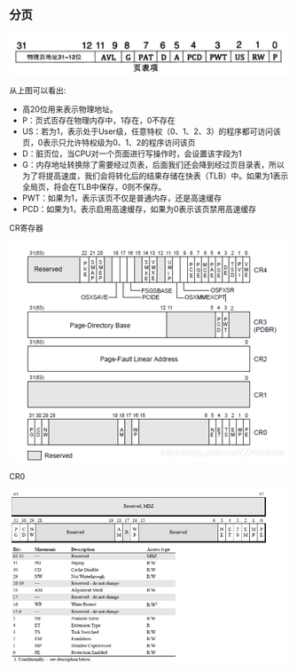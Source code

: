 ## 分页

![](images/8bdeabdc.png)

从上图可以看出:
- 高20位用来表示物理地址。
- P：页式否存在物理内存中，1存在，0不存在
- US：若为1，表示处于User级，任意特权（0、1、2、3）的程序都可访问该页，0表示只允许特权级为0、1、2的程序访问该页
- D：脏页位，当CPU对一个页面进行写操作时，会设置该字段为1
- G：内存地址转换除了需要经过页表，后面我们还会降到经过页目录表，所以为了将提高速度，我们会将转化后的结果存储在快表（TLB）中。如果为1表示全局页，将会在TLB中保存，0则不保存。
- PWT：如果为1，表示该页不仅是普通内存，还是高速缓存
- PCD：如果为1，表示启用高速缓存，如果为0表示该页禁用高速缓存

CR寄存器

![](images/9e12f367.png)


CR0

![](images/d328b508.png)
